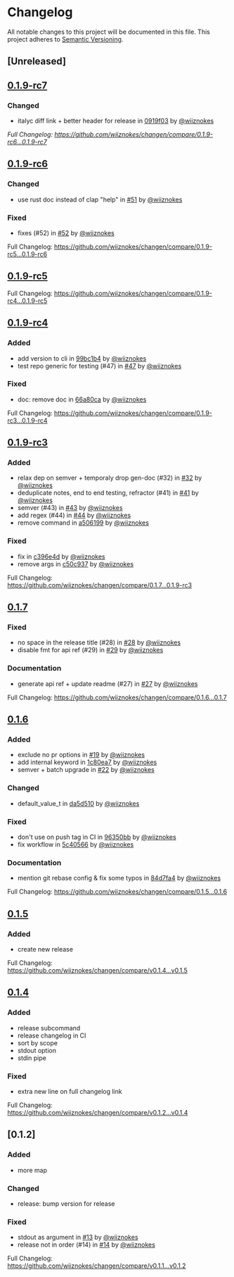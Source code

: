 # Changelog

All notable changes to this project will be documented in this file.
This project adheres to [Semantic Versioning](https://semver.org/spec/v2.0.0.html).

## [Unreleased]

## [0.1.9-rc7](https://github.com/wiiznokes/changen/releases/tag/0.1.9-rc7)

### Changed

- italyc diff link + better header for release in [0919f03](https://github.com/wiiznokes/changen/commit/0919f03d41d9fa25369066c7f11d2c3219bc47fa) by [@wiiznokes](https://github.com/wiiznokes)

_Full Changelog: https://github.com/wiiznokes/changen/compare/0.1.9-rc6...0.1.9-rc7_

## [0.1.9-rc6](https://github.com/wiiznokes/changen/releases/tag/0.1.9-rc6)

### Changed

- use rust doc instead of clap "help" in [#51](https://github.com/wiiznokes/changen/pull/51) by [@wiiznokes](https://github.com/wiiznokes)

### Fixed

- fixes (#52) in [#52](https://github.com/wiiznokes/changen/pull/52) by [@wiiznokes](https://github.com/wiiznokes)

Full Changelog: https://github.com/wiiznokes/changen/compare/0.1.9-rc5...0.1.9-rc6

## [0.1.9-rc5](https://github.com/wiiznokes/changen/releases/tag/0.1.9-rc5)

Full Changelog: https://github.com/wiiznokes/changen/compare/0.1.9-rc4...0.1.9-rc5

## [0.1.9-rc4](https://github.com/wiiznokes/changen/releases/tag/0.1.9-rc4)

### Added

- add version to cli in [99bc1b4](https://github.com/wiiznokes/changen/commit/99bc1b487a728c7cfa2ad985e55d4ed243b8a064) by [@wiiznokes](https://github.com/wiiznokes)
- test repo generic for testing (#47) in [#47](https://github.com/wiiznokes/changen/pull/47) by [@wiiznokes](https://github.com/wiiznokes)

### Fixed

- doc: remove doc in [66a80ca](https://github.com/wiiznokes/changen/commit/66a80cad176a51f825066a8161aae6f7e553111d) by [@wiiznokes](https://github.com/wiiznokes)

Full Changelog: https://github.com/wiiznokes/changen/compare/0.1.9-rc3...0.1.9-rc4

## [0.1.9-rc3](https://github.com/wiiznokes/changen/releases/tag/0.1.9-rc3)

### Added

- relax dep on semver + temporaly drop gen-doc (#32) in [#32](https://github.com/wiiznokes/changen/pull/32) by [@wiiznokes](https://github.com/wiiznokes)
- deduplicate notes, end to end testing, refractor (#41) in [#41](https://github.com/wiiznokes/changen/pull/41) by [@wiiznokes](https://github.com/wiiznokes)
- semver (#43) in [#43](https://github.com/wiiznokes/changen/pull/43) by [@wiiznokes](https://github.com/wiiznokes)
- add regex (#44) in [#44](https://github.com/wiiznokes/changen/pull/44) by [@wiiznokes](https://github.com/wiiznokes)
- remove command in [a506199](https://github.com/wiiznokes/changen/commit/a5061996e13c1356041c2804210a7fd4c41438e1) by [@wiiznokes](https://github.com/wiiznokes)

### Fixed

- fix in [c396e4d](https://github.com/wiiznokes/changen/commit/c396e4d241c553efeb1b364b0934376f3e9854ac) by [@wiiznokes](https://github.com/wiiznokes)
- remove args in [c50c937](https://github.com/wiiznokes/changen/commit/c50c9374dc48e357065b45c3bed03bd0656312cf) by [@wiiznokes](https://github.com/wiiznokes)

Full Changelog: https://github.com/wiiznokes/changen/compare/0.1.7...0.1.9-rc3

## [0.1.7](https://github.com/wiiznokes/changen/releases/tag/0.1.7)

### Fixed

- no space in the release title (#28) in [#28](https://github.com/wiiznokes/changen/pull/28) by [@wiiznokes](https://github.com/wiiznokes)
- disable fmt for api ref (#29) in [#29](https://github.com/wiiznokes/changen/pull/29) by [@wiiznokes](https://github.com/wiiznokes)

### Documentation

- generate api ref + update readme (#27) in [#27](https://github.com/wiiznokes/changen/pull/27) by [@wiiznokes](https://github.com/wiiznokes)

Full Changelog: https://github.com/wiiznokes/changen/compare/0.1.6...0.1.7

## [0.1.6](https://github.com/wiiznokes/changen/releases/tag/0.1.6)

### Added

- exclude no pr options in [#19](https://github.com/wiiznokes/changen/pull/19) by [@wiiznokes](https://github.com/wiiznokes)
- add internal keyword in [1c80ea7](https://github.com/wiiznokes/changen/commit/1c80ea700771dddc01a7ae07dcd78d93af9343a1) by [@wiiznokes](https://github.com/wiiznokes)
- semver + batch upgrade in [#22](https://github.com/wiiznokes/changen/pull/22) by [@wiiznokes](https://github.com/wiiznokes)

### Changed

- default_value_t in [da5d510](https://github.com/wiiznokes/changen/commit/da5d510410df619b8b19116c076ab080876ab7f7) by [@wiiznokes](https://github.com/wiiznokes)

### Fixed

- don't use on push tag in CI in [96350bb](https://github.com/wiiznokes/changen/commit/96350bb5b8e9a82ce369172269063846ab97f43c) by [@wiiznokes](https://github.com/wiiznokes)
- fix workflow in [5c40566](https://github.com/wiiznokes/changen/commit/5c405660ac1d2caf88aba9c48b9a93951781c763) by [@wiiznokes](https://github.com/wiiznokes)

### Documentation

- mention git rebase config & fix some typos in [84d7fa4](https://github.com/wiiznokes/changen/commit/84d7fa44178cd405935698ed46fed938e80da603) by [@wiiznokes](https://github.com/wiiznokes)

Full Changelog: https://github.com/wiiznokes/changen/compare/0.1.5...0.1.6

## [0.1.5](https://github.com/wiiznokes/changen/releases/tag/v0.1.5)

### Added

- create new release

Full Changelog: https://github.com/wiiznokes/changen/compare/v0.1.4...v0.1.5

## [0.1.4](https://github.com/wiiznokes/changen/releases/tag/v0.1.4)

### Added

- release subcommand
- release changelog in CI
- sort by scope
- stdout option
- stdin pipe

### Fixed

- extra new line on full changelog link

Full Changelog: https://github.com/wiiznokes/changen/compare/v0.1.2...v0.1.4

## [0.1.2]

### Added

- more map

### Changed

- release: bump version for release

### Fixed

- stdout as argument in [#13](https://github.com/wiiznokes/changen/pull/13) by [@wiiznokes](https://github.com/wiiznokes)
- release not in order (#14) in [#14](https://github.com/wiiznokes/changen/pull/14) by [@wiiznokes](https://github.com/wiiznokes)

Full Changelog: https://github.com/wiiznokes/changen/compare/v0.1.1...v0.1.2
